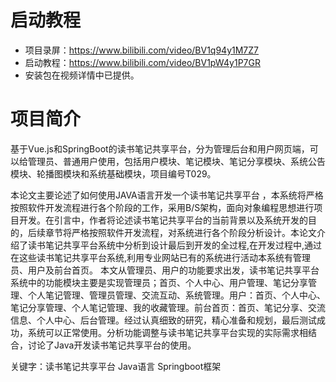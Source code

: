 # 启动教程

- 项目录屏：https://www.bilibili.com/video/BV1q94y1M7Z7
- 启动教程：https://www.bilibili.com/video/BV1pW4y1P7GR
- 安装包在视频详情中已提供。


# 项目简介
基于Vue.js和SpringBoot的读书笔记共享平台，分为管理后台和用户网页端，可以给管理员、普通用户使用，包括用户模块、笔记模块、笔记分享模块、系统公告模块、轮播图模块和系统基础模块，项目编号T029。

本论文主要论述了如何使用JAVA语言开发一个读书笔记共享平台 ，本系统将严格按照软件开发流程进行各个阶段的工作，采用B/S架构，面向对象编程思想进行项目开发。在引言中，作者将论述读书笔记共享平台的当前背景以及系统开发的目的，后续章节将严格按照软件开发流程，对系统进行各个阶段分析设计。本论文介绍了读书笔记共享平台系统中分析到设计最后到开发的全过程,在开发过程中,通过在这些读书笔记共享平台系统,利用专业网站已有的系统进行活动本系统有管理员、用户及前台首页。
本文从管理员、用户的功能要求出发，读书笔记共享平台系统中的功能模块主要是实现管理员；首页、个人中心、用户管理、笔记分享管理、个人笔记管理、管理员管理、交流互动、系统管理。用户：首页、个人中心、笔记分享管理、个人笔记管理、我的收藏管理。前台首页：首页、笔记分享、交流信息、个人中心、后台管理。经过认真细致的研究，精心准备和规划，最后测试成功，系统可以正常使用。分析功能调整与读书笔记共享平台实现的实际需求相结合，讨论了Java开发读书笔记共享平台的使用。

关键字：读书笔记共享平台   Java语言  Springboot框架
